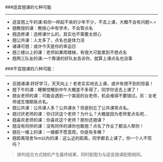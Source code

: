 


###适宜翘课的七种可能

----------


- 适宜翘上午的课:和你一样起不来的少年不少，不去上课，大概不会有问题>.<
- 翘教授的课：教授心中有学术，不会管点名
- 翘选修课：选修课什么的，其实也不需要太担心
- 翘公共课：人太多了，点名也是体力活
- 诸课可翘：或许今天是你的幸运日
- 翘三楼以上的课：老师如果爬楼梯，有很大可能累到不想点名
- 翘两三队友的课:一个靠谱的好队友告诉你，就算上课点名也没事


###不宜翘课的八种可能：

----------


- 忌翘诸课:好好学习，天天向上！老老实实地去上课，或许有想不到的惊喜！
- 翘下午的课：睡懒觉睡到中午大概差不多得了，同学你该去上课了！
- 翘女老师的课：可能会遇到一个美丽的女老师，机会难得不要错过。另：女老师或生理期易点名。
- 翘公共课：公共课人多？公共课水？但是别忘了公共课常点名。
- 翘讨厌老师的课：你讨厌这个老师？为什么？大概是因为老师爱点名吧...
- 翘喜欢老师的课：你喜欢这个老师？那你还翘课？
- 翘没有同伴的课：没有同伴的课你也敢翘？点名了作业了都没人帮你！
- 翘在一楼上的课：一楼都不愿意爬，你是有多懒？
- 翘距离宿舍1km以内的课：这么近的距离，同学都去上课了，你一个人不慌吗？


>    排列组合方式随机产生最终结果，同时配图为与适宜翘课配图相同。